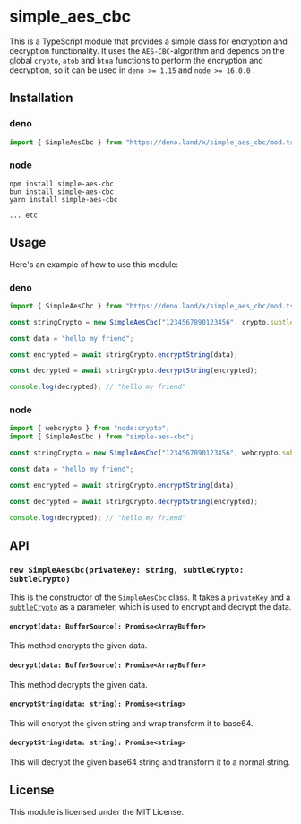 # simple_aes_cbc

This is a TypeScript module that provides a simple class for encryption and decryption functionality.
It uses the `AES-CBC`-algorithm and depends on the global `crypto`, `atob` and `btoa` functions to perform the encryption and decryption, so it can be used in `deno >= 1.15` and `node >= 16.0.0` .

## Installation

### deno

```typescript
import { SimpleAesCbc } from "https://deno.land/x/simple_aes_cbc/mod.ts";
```

### node

```
npm install simple-aes-cbc
bun install simple-aes-cbc
yarn install simple-aes-cbc

... etc
```

## Usage

Here's an example of how to use this module:

### deno

```typescript
import { SimpleAesCbc } from "https://deno.land/x/simple_aes_cbc/mod.ts";

const stringCrypto = new SimpleAesCbc("1234567890123456", crypto.subtle);

const data = "hello my friend";

const encrypted = await stringCrypto.encryptString(data);

const decrypted = await stringCrypto.decryptString(encrypted);

console.log(decrypted); // "hello my friend"
```

### node

```typescript
import { webcrypto } from "node:crypto";
import { SimpleAesCbc } from "simple-aes-cbc";

const stringCrypto = new SimpleAesCbc("1234567890123456", webcrypto.subtle);

const data = "hello my friend";

const encrypted = await stringCrypto.encryptString(data);

const decrypted = await stringCrypto.decryptString(encrypted);

console.log(decrypted); // "hello my friend"
```

## API

### `new SimpleAesCbc(privateKey: string, subtleCrypto: SubtleCrypto)`

This is the constructor of the `SimpleAesCbc` class. It takes a `privateKey` and a [`subtleCrypto`](https://developer.mozilla.org/en-US/docs/Web/API/SubtleCrypto) as a parameter, which is used to encrypt and decrypt the data.

#### `encrypt(data: BufferSource): Promise<ArrayBuffer>`

This method encrypts the given data.

#### `decrypt(data: BufferSource): Promise<ArrayBuffer>`

This method decrypts the given data.

#### `encryptString(data: string): Promise<string>`

This will encrypt the given string and wrap transform it to base64.

#### `decryptString(data: string): Promise<string>`

This will decrypt the given base64 string and transform it to a normal string.

## License

This module is licensed under the MIT License.
